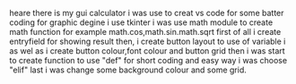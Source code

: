 heare there is my gui calculator
i was use to creat vs code for some batter coding
for graphic degine i use tkinter 
i was use math module to create math function for example math.cos,math.sin.math.sqrt
first of all i create  entryfield for showing result 
then, i create button layout to use of variable i 
as wel as i create button colour,font colour and button grid
then i was start to create function to use "def" 
for short coding and easy way i was choose "elif"
last i was change some background colour and some grid.
